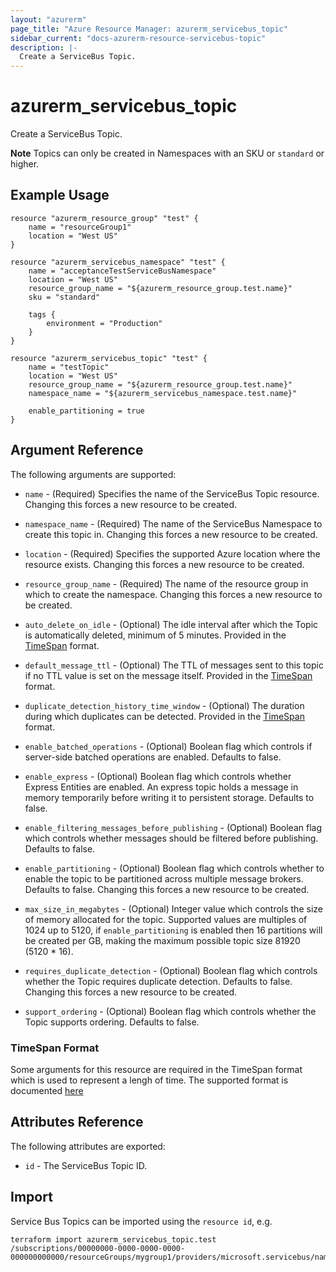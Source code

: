 ```yaml
---
layout: "azurerm"
page_title: "Azure Resource Manager: azurerm_servicebus_topic"
sidebar_current: "docs-azurerm-resource-servicebus-topic"
description: |-
  Create a ServiceBus Topic.
---
```


# azurerm\_servicebus\_topic

Create a ServiceBus Topic.

**Note** Topics can only be created in Namespaces with an SKU or `standard` or
higher.

## Example Usage

```
resource "azurerm_resource_group" "test" {
    name = "resourceGroup1"
    location = "West US"
}

resource "azurerm_servicebus_namespace" "test" {
    name = "acceptanceTestServiceBusNamespace"
    location = "West US"
    resource_group_name = "${azurerm_resource_group.test.name}"
    sku = "standard"

    tags {
        environment = "Production"
    }
}

resource "azurerm_servicebus_topic" "test" {
    name = "testTopic"
    location = "West US"
    resource_group_name = "${azurerm_resource_group.test.name}"
    namespace_name = "${azurerm_servicebus_namespace.test.name}"

    enable_partitioning = true
}
```

## Argument Reference

The following arguments are supported:

* `name` - (Required) Specifies the name of the ServiceBus Topic resource. Changing this forces a
    new resource to be created.

* `namespace_name` - (Required) The name of the ServiceBus Namespace to create
    this topic in. Changing this forces a new resource to be created.

* `location` - (Required) Specifies the supported Azure location where the resource exists.
    Changing this forces a new resource to be created.

* `resource_group_name` - (Required) The name of the resource group in which to
    create the namespace. Changing this forces a new resource to be created.

* `auto_delete_on_idle` - (Optional) The idle interval after which the
    Topic is automatically deleted, minimum of 5 minutes. Provided in the [TimeSpan](#timespan-format)
    format.

* `default_message_ttl` - (Optional) The TTL of messages sent to this topic if no
    TTL value is set on the message itself. Provided in the [TimeSpan](#timespan-format)
    format.

* `duplicate_detection_history_time_window` - (Optional) The duration during which
    duplicates can be detected. Provided in the [TimeSpan](#timespan-format) format.

* `enable_batched_operations` - (Optional) Boolean flag which controls if server-side
    batched operations are enabled. Defaults to false.

* `enable_express` - (Optional) Boolean flag which controls whether Express Entities
    are enabled. An express topic holds a message in memory temporarily before writing
    it to persistent storage. Defaults to false.

* `enable_filtering_messages_before_publishing` - (Optional) Boolean flag which
    controls whether messages should be filtered before publishing. Defaults to
    false.

* `enable_partitioning` - (Optional) Boolean flag which controls whether to enable
    the topic to be partitioned across multiple message brokers. Defaults to false.
    Changing this forces a new resource to be created.

* `max_size_in_megabytes` - (Optional) Integer value which controls the size of
    memory allocated for the topic. Supported values are multiples of 1024 up to
    5120, if `enable_partitioning` is enabled then 16 partitions will be created
    per GB, making the maximum possible topic size 81920 (5120 * 16).

* `requires_duplicate_detection` - (Optional) Boolean flag which controls whether
    the Topic requires duplicate detection. Defaults to false. Changing this forces
    a new resource to be created.

* `support_ordering` - (Optional) Boolean flag which controls whether the Topic
    supports ordering. Defaults to false.

### TimeSpan Format

Some arguments for this resource are required in the TimeSpan format which is
used to represent a lengh of time. The supported format is documented [here](https://msdn.microsoft.com/en-us/library/se73z7b9(v=vs.110).aspx#Anchor_2)

## Attributes Reference

The following attributes are exported:

* `id` - The ServiceBus Topic ID.

## Import

Service Bus Topics can be imported using the `resource id`, e.g. 

```
terraform import azurerm_servicebus_topic.test /subscriptions/00000000-0000-0000-0000-000000000000/resourceGroups/mygroup1/providers/microsoft.servicebus/namespaces/sbns1/topics/sntopic1
```

